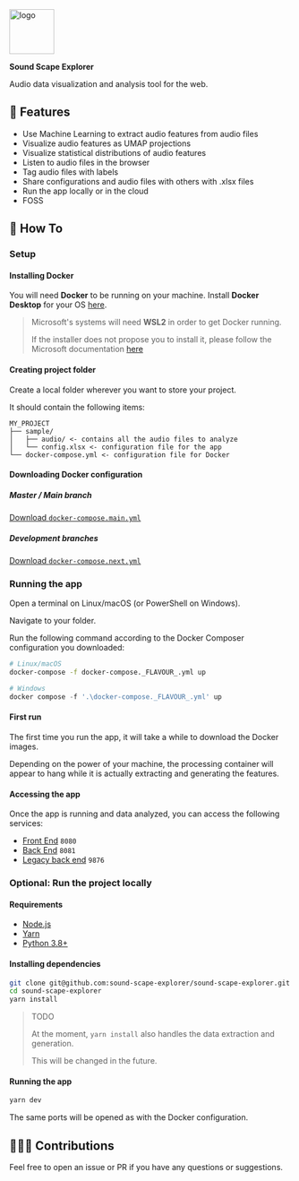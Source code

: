<img alt="logo" width="80px" src="https://i.imgur.com/ZFnumtY.png">

**Sound Scape Explorer**

Audio data visualization and analysis tool for the web.

## 🔨 Features

- Use Machine Learning to extract audio features from audio files
- Visualize audio features as UMAP projections
- Visualize statistical distributions of audio features
- Listen to audio files in the browser
- Tag audio files with labels
- Share configurations and audio files with others with .xlsx files
- Run the app locally or in the cloud
- FOSS

## 📖 How To

### Setup

#### Installing Docker

You will need **Docker** to be running on your machine. Install **Docker Desktop** for your
OS [here](https://www.docker.com/products/docker-desktop).

> Microsoft's systems will need **WSL2** in order to get Docker running.
>
> If the installer does not propose you to install it, please follow the Microsoft documentation
> [here](https://learn.microsoft.com/en-us/windows/wsl/install-manual#step-4---download-the-linux-kernel-update-package)

#### Creating project folder

Create a local folder wherever you want to store your project.

It should contain the following items:

```
MY_PROJECT
├── sample/
│   ├── audio/ <- contains all the audio files to analyze
│   └── config.xlsx <- configuration file for the app
└── docker-compose.yml <- configuration file for Docker
```

#### Downloading Docker configuration

##### Master / Main branch

[Download `docker-compose.main.yml`](https://raw.githubusercontent.com/sound-scape-explorer/sound-scape-explorer/main/docker-compose.main.yml)

##### Development branches

[Download `docker-compose.next.yml`](https://raw.githubusercontent.com/sound-scape-explorer/sound-scape-explorer/main/docker-compose.next.yml)

### Running the app

Open a terminal on Linux/macOS (or PowerShell on Windows).

Navigate to your folder.

Run the following command according to the Docker Composer configuration you downloaded:

```bash
# Linux/macOS
docker-compose -f docker-compose._FLAVOUR_.yml up
```

```powershell
# Windows
docker compose -f '.\docker-compose._FLAVOUR_.yml' up
```

#### First run

The first time you run the app, it will take a while to download the Docker images.

Depending on the power of your machine, the processing container will appear to hang while it is actually extracting and
generating the features.

#### Accessing the app

Once the app is running and data analyzed, you can access the following services:

- [Front End](http://localhost:8080) `8080`
- [Back End](http://localhost:8081) `8081`
- [Legacy back end](http://localhost:9876) `9876`

### Optional: Run the project locally

#### Requirements

- [Node.js](https://nodejs.org/en/)
- [Yarn](https://yarnpkg.com/getting-started/install)
- [Python 3.8+](https://www.python.org/downloads/)

#### Installing dependencies

```bash
git clone git@github.com:sound-scape-explorer/sound-scape-explorer.git
cd sound-scape-explorer
yarn install
```

> TODO
>
> At the moment, `yarn install` also handles the data extraction and generation.
>
> This will be changed in the future.

#### Running the app

```bash
yarn dev
```

The same ports will be opened as with the Docker configuration.

## 🧑‍🤝‍🧑 Contributions

Feel free to open an issue or PR if you have any questions or suggestions.
